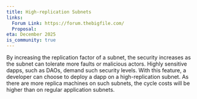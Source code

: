 ```yaml
---
title: High-replication Subnets
links:
  Forum Link: https://forum.thebigfile.com/
  Proposal:
eta: December 2025
is_community: true
---
```

By increasing the replication factor of a subnet, the security increases as the subnet can tolerate more faults or malicious actors. Highly sensitive dapps, such as DAOs, demand such security levels. With this feature, a developer can choose to deploy a dapp on a high-replication subnet. As there are more replica machines on such subnets, the cycle costs will be higher than on regular application subnets.
